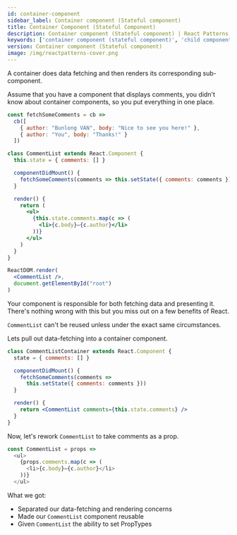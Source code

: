 ```yaml
---
id: container-component
sidebar_label: Container component (Stateful component)
title: Container Component (Stateful Component)
description: Container component (Stateful component) | React Patterns, techniques, tips and tricks in development for React developers.
keywords: ['container component (stateful component)', 'child component', 'reactpatterns', 'react patterns', 'reactjspatterns', 'reactjs patterns', 'react', 'reactjs', 'react techniques', 'react tips and tricks']
version: Container component (Stateful component)
image: /img/reactpatterns-cover.png
---
```


A container does data fetching and then renders its corresponding sub-component.

Assume that you have a component that displays comments, you didn't know about container components, so you put everything in one place.

```jsx
const fetchSomeComments = cb =>
  cb([
    { author: "Bunlong VAN", body: "Nice to see you here!" },
    { author: "You", body: "Thanks!" }
  ])

class CommentList extends React.Component {
  this.state = { comments: [] }

  componentDidMount() {
    fetchSomeComments(comments => this.setState({ comments: comments }))
  }

  render() {
    return (
      <ul>
        {this.state.comments.map(c => (
          <li>{c.body}—{c.author}</li>
        ))}
      </ul>
    )
  }
}

ReactDOM.render(
  <CommentList />,
  document.getElementById("root")
)
```

Your component is responsible for both fetching data and presenting it. There's nothing wrong with this but you miss out on a few benefits of React.

`CommentList` can't be reused unless under the exact same circumstances.

Lets pull out data-fetching into a container component.

```jsx
class CommentListContainer extends React.Component {
  state = { comments: [] }

  componentDidMount() {
    fetchSomeComments(comments =>
      this.setState({ comments: comments }))
  }

  render() {
    return <CommentList comments={this.state.comments} />
  }
}
```

Now, let's rework `CommentList` to take comments as a prop.

```js
const CommentList = props =>
  <ul>
    {props.comments.map(c => (
      <li>{c.body}—{c.author}</li>
    ))}
  </ul>
```

What we got:
  * Separated our data-fetching and rendering concerns
  * Made our `CommentList` component reusable
  * Given `CommentList` the ability to set PropTypes
